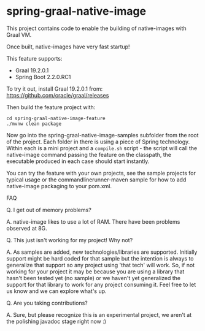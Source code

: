 # spring-graal-native-image

This project contains code to enable the building of native-images with Graal VM.

Once built, native-images have very fast startup!

This feature supports:
- Graal 19.2.0.1
- Spring Boot 2.2.0.RC1

To try it out, install Graal 19.2.0.1 from: https://github.com/oracle/graal/releases


Then build the feature project with:

```
cd spring-graal-native-image-feature
./mvnw clean package
```

Now go into the spring-graal-native-image-samples subfolder from the root of the
project. Each folder in there is using a piece of Spring technology. Within each
is a mini project and a `compile.sh` script - the script will call the 
native-image command passing the feature on the classpath, the executable produced
in each case should start instantly.

You can try the feature with your own projects, see the sample projects for typical
usage or the commandlinerunner-maven sample for how to add native-image packaging
to your pom.xml. 

FAQ

Q. I get out of memory problems?

A. native-image likes to use a lot of RAM. There have been problems observed at 8G.


Q. This just isn't working for my project! Why not?

A. As samples are added, new technologies/libraries are supported. Initially support
   might be hard coded for that sample but the intention is always to generalize
   that support so any project using 'that tech' will work. So, if not working for
   your project it may be because you are using a library that hasn't been tested
   yet (no sample) or we haven't yet generalized the support for that library to
   work for any project consuming it. Feel free to let us know and we can explore
   what's up.

Q. Are you taking contributions?

A. Sure, but please recognize this is an experimental project, we aren't at the
   polishing javadoc stage right now :)
